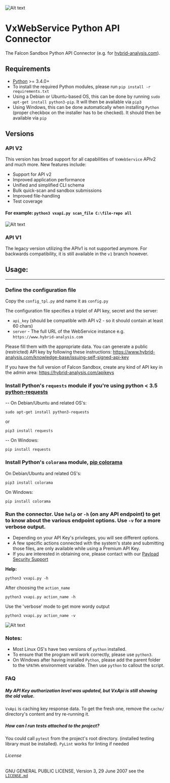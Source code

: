 ![Alt text](/img/icon.png?raw=true "Falcon Sandbox API Icon")

# VxWebService Python API Connector
The Falcon Sandbox Python API Connector (e.g. for [hybrid-analysis.com](https://hybrid-analysis.com)).

## Requirements

* [Python](https://python.org) >= 3.4.0+
* To install the required Python modules, please run `pip install -r requirements.txt`
* Using a Debian or Ubuntu-based OS, this can be done by running `sudo apt-get install python3-pip`. It will then be available via `pip3`
* Using Windows, this can be done automatically when installing `Python` (proper checkbox on the installer has to be checked). It should then be available via `pip` 

Versions
---

### API V2

This version has broad support for all capabilities of `VxWebService` APIv2 and much more. New features include:

* Support for API v2
* Improved application performance
* Unified and simplified CLI schema
* Bulk quick-scan and sandbox submissions
* Improved file-handling
* Test coverage

#### For example: `python3 vxapi.py scan_file C:\file-repo all`

![Alt text](/img/scan_example.png?raw=true "Falcon Sandbox API CLI Example Bulk Quick Scan")

### API V1

The legacy version utilizing the APIv1 is not supported anymore. For backwards compatibility, it is still available in the `v1` branch however.

## Usage:
---------

### Define the configuration file

Copy the `config_tpl.py` and name it as `config.py`

The configuration file specifies a triplet of API key, secret and the server:

* `api_key` (should be compatible with API v2 - so it should contain at least 60 chars)
* `server` - The full URL of the WebService instance e.g. `https://www.hybrid-analysis.com`

Please fill them with the appropriate data. You can generate a public (restricted) API key by following these instructions:
<https://www.hybrid-analysis.com/knowledge-base/issuing-self-signed-api-key>

If you have the full version of Falcon Sandbox, create any kind of API key in the admin area:
<https://hybrid-analysis.com/apikeys>

### Install Python's `requests` module if you're using python < 3.5 [python-requests](https://docs.python-requests.org/en/master/)

-- On Debian/Ubuntu and related OS's:

    sudo apt-get install python3-requests
    
or
    
    pip3 install requests
    
-- On Windows:

    pip install requests

### Install Python's `colorama` module, [pip colorama](https://pypi.org/project/colorama/)

On Debian/Ubuntu and related OS's:
    
    pip3 install colorama
    
On Windows:

    pip install colorama

### Run the connector. Use `help` or `-h` (on any API endpoint) to get to know about the various endpoint options. Use `-v` for a more verbose output.

* Depending on your API Key's privileges, you will see different options.
* A few specific actions connected with the system's state and submitting those files, are only available while using a Premium API Key.
* If you are interested in obtaining one, please contact with our [Payload Security Support](https://payload-security.com/contact)

**Help:**

    python3 vxapi.py -h
    
After choosing the `action_name`
    
    python3 vxapi.py action_name -h
    
Use the 'verbose' mode to get more wordy output

    python3 vxapi.py action_name -v

![Alt text](/img/cli_example.png?raw=true "Falcon Sandbox API CLI Example Output")

### Notes:

* Most Linux OS's have two versions of `python` installed. 
* To ensure that the program will work correctly, please use `python3`.
* On Windows after having installed `Python`, please add the parent folder to the `%PATH%` environment variable. Then use `python` to callout the script.

### FAQ

##### My API Key authorization level was updated, but VxApi is still showing the old value.

`VxApi` is caching key response data. To get the fresh one, remove the `cache/` directory's content and try re-running it.

##### How can I run tests attached to the project?

You could call `pytest` from the project's root directory. (installed testing library must be installed). `PyLint` works for linting if needed


###### License

GNU GENERAL PUBLIC LICENSE, Version 3, 29 June 2007
see the [`LICENSE.md`](https://github.com/PayloadSecurity/VxAPI/blob/master/LICENSE.md)


